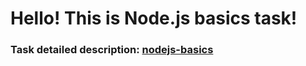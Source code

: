 # Hello! This is Node.js basics task!

### Task detailed description: [nodejs-basics](https://github.com/AlreadyBored/nodejs-assignments/tree/main/assignments/nodejs-basics)

